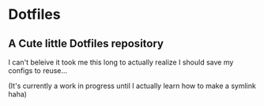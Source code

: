 # Dotfiles 
## A Cute little Dotfiles repository 

I can't beleive it took me this long to actually realize I should save my configs to reuse...

(It's currently a work in progress until I actually learn how to make a symlink haha)

